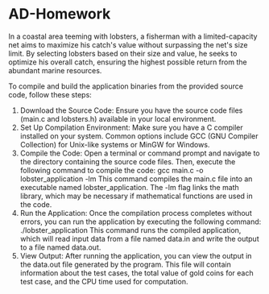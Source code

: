 # AD-Homework
In a coastal area teeming with lobsters, a fisherman with a limited-capacity net aims to maximize his catch's value without surpassing the net's size limit. By selecting lobsters based on their size and value, he seeks to optimize his overall catch, ensuring the highest possible return from the abundant marine resources.

To compile and build the application binaries from the provided source code, follow these steps:
1.	Download the Source Code: Ensure you have the source code files (main.c and lobsters.h) available in your local environment.
2.	Set Up Compilation Environment: Make sure you have a C compiler installed on your system. Common options include GCC (GNU Compiler Collection) for Unix-like systems or MinGW for Windows.
3.	Compile the Code: Open a terminal or command prompt and navigate to the directory containing the source code files. Then, execute the following command to compile the code:
        gcc main.c -o lobster_application -lm 
This command compiles the main.c file into an executable named lobster_application. The -lm flag links the math library, which may be necessary if mathematical functions are used in the code.
4.	Run the Application: Once the compilation process completes without errors, you can run the application by executing the following command:
         ./lobster_application 
This command runs the compiled application, which will read input data from a file named data.in and write the output to a file named data.out.
5.	View Output: After running the application, you can view the output in the data.out file generated by the program. This file will contain information about the test cases, the total value of gold coins for each test case, and the CPU time used for computation.


